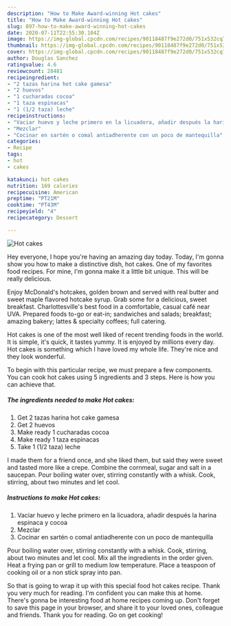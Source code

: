 ```yaml
---
description: "How to Make Award-winning Hot cakes"
title: "How to Make Award-winning Hot cakes"
slug: 897-how-to-make-award-winning-hot-cakes
date: 2020-07-11T22:55:30.104Z
image: https://img-global.cpcdn.com/recipes/90118487f9e272d0/751x532cq70/hot-cakes-foto-principal.jpg
thumbnail: https://img-global.cpcdn.com/recipes/90118487f9e272d0/751x532cq70/hot-cakes-foto-principal.jpg
cover: https://img-global.cpcdn.com/recipes/90118487f9e272d0/751x532cq70/hot-cakes-foto-principal.jpg
author: Douglas Sanchez
ratingvalue: 4.6
reviewcount: 28481
recipeingredient:
- "2 tazas harina hot cake gamesa"
- "2 huevos"
- "1 cucharadas cocoa"
- "1 taza espinacas"
- "1 (1/2 taza) leche"
recipeinstructions:
- "Vaciar huevo y leche primero en la licuadora, añadir después la harina espinaca y cocoa"
- "Mezclar"
- "Cocinar en sartén o comal antiadherente con un poco de mantequilla"
categories:
- Recipe
tags:
- hot
- cakes

katakunci: hot cakes 
nutrition: 169 calories
recipecuisine: American
preptime: "PT21M"
cooktime: "PT43M"
recipeyield: "4"
recipecategory: Dessert

---
```



![Hot cakes](https://img-global.cpcdn.com/recipes/90118487f9e272d0/751x532cq70/hot-cakes-foto-principal.jpg)

Hey everyone, I hope you're having an amazing day today. Today, I'm gonna show you how to make a distinctive dish, hot cakes. One of my favorites food recipes. For mine, I'm gonna make it a little bit unique. This will be really delicious.

Enjoy McDonald&#39;s hotcakes, golden brown and served with real butter and sweet maple flavored hotcake syrup. Grab some for a delicious, sweet breakfast. Charlottesville&#39;s best food in a comfortable, casual café near UVA. Prepared foods to-go or eat-in; sandwiches and salads; breakfast; amazing bakery; lattes &amp; specialty coffees; full catering.

Hot cakes is one of the most well liked of recent trending foods in the world. It is simple, it's quick, it tastes yummy. It is enjoyed by millions every day. Hot cakes is something which I have loved my whole life. They're nice and they look wonderful.


To begin with this particular recipe, we must prepare a few components. You can cook hot cakes using 5 ingredients and 3 steps. Here is how you can achieve that.

<!--inarticleads1-->

##### The ingredients needed to make Hot cakes:

1. Get 2 tazas harina hot cake gamesa
1. Get 2 huevos
1. Make ready 1 cucharadas cocoa
1. Make ready 1 taza espinacas
1. Take 1 (1/2 taza) leche


I made them for a friend once, and she liked them, but said they were sweet and tasted more like a crepe. Combine the cornmeal, sugar and salt in a saucepan. Pour boiling water over, stirring constantly with a whisk. Cook, stirring, about two minutes and let cool. 

<!--inarticleads2-->

##### Instructions to make Hot cakes:

1. Vaciar huevo y leche primero en la licuadora, añadir después la harina espinaca y cocoa
1. Mezclar
1. Cocinar en sartén o comal antiadherente con un poco de mantequilla


Pour boiling water over, stirring constantly with a whisk. Cook, stirring, about two minutes and let cool. Mix all the ingredients in the order given. Heat a frying pan or grill to medium low temperature. Place a teaspoon of cooking oil or a non stick spray into pan. 

So that is going to wrap it up with this special food hot cakes recipe. Thank you very much for reading. I'm confident you can make this at home. There's gonna be interesting food at home recipes coming up. Don't forget to save this page in your browser, and share it to your loved ones, colleague and friends. Thank you for reading. Go on get cooking!
